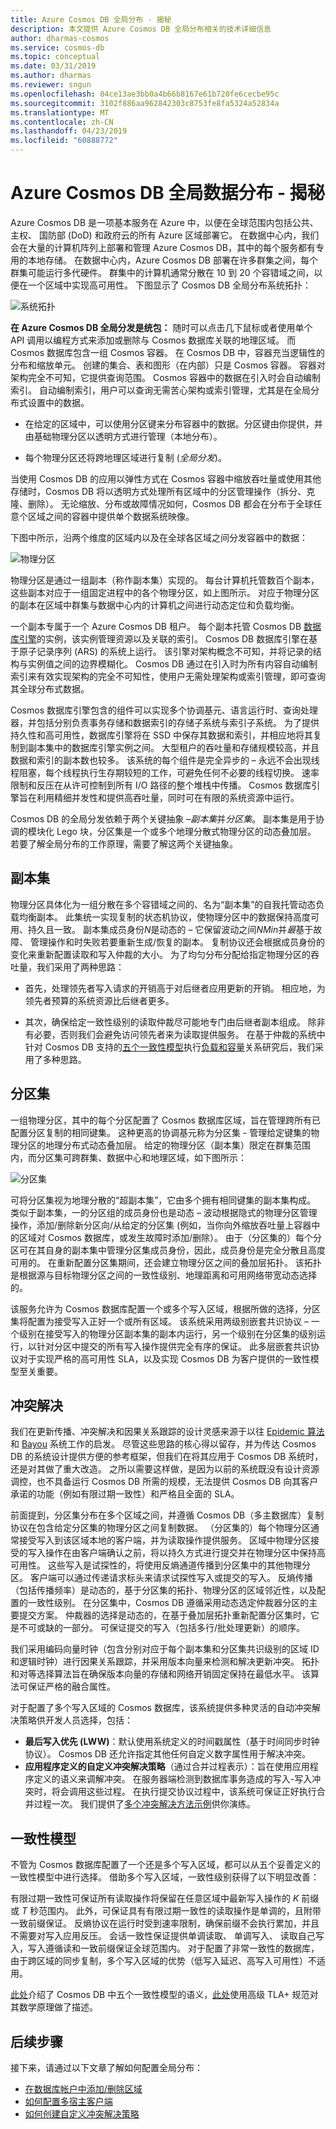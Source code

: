 ```yaml
---
title: Azure Cosmos DB 全局分布 - 揭秘
description: 本文提供 Azure Cosmos DB 全局分布相关的技术详细信息
author: dharmas-cosmos
ms.service: cosmos-db
ms.topic: conceptual
ms.date: 03/31/2019
ms.author: dharmas
ms.reviewer: sngun
ms.openlocfilehash: 84ce13ae3bb0a4b66b8167e61b720fe6cecbe95c
ms.sourcegitcommit: 3102f886aa962842303c8753fe8fa5324a52834a
ms.translationtype: MT
ms.contentlocale: zh-CN
ms.lasthandoff: 04/23/2019
ms.locfileid: "60888772"
---
```

# <a name="global-data-distribution-with-azure-cosmos-db---under-the-hood"></a>Azure Cosmos DB 全局数据分布 - 揭秘

Azure Cosmos DB 是一项基本服务在 Azure 中，以便在全球范围内包括公共、 主权、 国防部 (DoD) 和政府云的所有 Azure 区域部署它。 在数据中心内，我们会在大量的计算机阵列上部署和管理 Azure Cosmos DB，其中的每个服务都有专用的本地存储。 在数据中心内，Azure Cosmos DB 部署在许多群集之间，每个群集可能运行多代硬件。 群集中的计算机通常分散在 10 到 20 个容错域之间，以便在一个区域中实现高可用性。 下图显示了 Cosmos DB 全局分布系统拓扑：

![系统拓扑](./media/global-dist-under-the-hood/distributed-system-topology.png)

**在 Azure Cosmos DB 全局分发是统包：** 随时可以点击几下鼠标或者使用单个 API 调用以编程方式来添加或删除与 Cosmos 数据库关联的地理区域。 而 Cosmos 数据库包含一组 Cosmos 容器。 在 Cosmos DB 中，容器充当逻辑性的分布和缩放单元。 创建的集合、表和图形（在内部）只是 Cosmos 容器。 容器对架构完全不可知，它提供查询范围。 Cosmos 容器中的数据在引入时会自动编制索引。 自动编制索引，用户可以查询无需苦心架构或索引管理，尤其是在全局分布式设置中的数据。  

- 在给定的区域中，可以使用分区键来分布容器中的数据。分区键由你提供，并由基础物理分区以透明方式进行管理（本地分布）。  

- 每个物理分区还将跨地理区域进行复制 (*全局分发*)。 

当使用 Cosmos DB 的应用以弹性方式在 Cosmos 容器中缩放吞吐量或使用其他存储时，Cosmos DB 将以透明方式处理所有区域中的分区管理操作（拆分、克隆、删除）。 无论缩放、分布或故障情况如何，Cosmos DB 都会在分布于全球任意个区域之间的容器中提供单个数据系统映像。  

下图中所示，沿两个维度的区域内以及在全球各区域之间分发容器中的数据：  

![物理分区](./media/global-dist-under-the-hood/distribution-of-resource-partitions.png)

物理分区是通过一组副本（称作副本集）实现的。 每台计算机托管数百个副本，这些副本对应于一组固定进程中的各个物理分区，如上图所示。 对应于物理分区的副本在区域中群集与数据中心内的计算机之间进行动态定位和负载均衡。  

一个副本专属于一个 Azure Cosmos DB 租户。 每个副本托管 Cosmos DB [数据库引擎](https://www.vldb.org/pvldb/vol8/p1668-shukla.pdf)的实例，该实例管理资源以及关联的索引。 Cosmos DB 数据库引擎在基于原子记录序列 (ARS) 的系统上运行。 该引擎对架构概念不可知，并将记录的结构与实例值之间的边界模糊化。 Cosmos DB 通过在引入时为所有内容自动编制索引来有效实现架构的完全不可知性，使用户无需处理架构或索引管理，即可查询其全球分布式数据。

Cosmos 数据库引擎包含的组件可以实现多个协调基元、语言运行时、查询处理器，并包括分别负责事务存储和数据索引的存储子系统与索引子系统。 为了提供持久性和高可用性，数据库引擎将在 SSD 中保存其数据和索引，并相应地将其复制到副本集中的数据库引擎实例之间。 大型租户的吞吐量和存储规模较高，并且数据和索引的副本数也较多。 该系统的每个组件是完全异步的 – 永远不会出现线程阻塞，每个线程执行生存期较短的工作，可避免任何不必要的线程切换。 速率限制和反压在从许可控制到所有 I/O 路径的整个堆栈中传播。 Cosmos 数据库引擎旨在利用精细并发性和提供高吞吐量，同时可在有限的系统资源中运行。

Cosmos DB 的全局分发依赖于两个关键抽象 –*副本集*并*分区集*。 副本集是用于协调的模块化 Lego 块，分区集是一个或多个地理分散式物理分区的动态叠加层。 若要了解全局分布的工作原理，需要了解这两个关键抽象。 

## <a name="replica-sets"></a>副本集

物理分区具体化为一组分散在多个容错域之间的、名为“副本集”的自我托管动态负载均衡副本。 此集统一实现复制的状态机协议，使物理分区中的数据保持高度可用、持久且一致。 副本集成员身份*N*是动态的 – 它保留波动之间*NMin*并*最*基于故障、 管理操作和时失败若要重新生成/恢复的副本。 复制协议还会根据成员身份的变化来重新配置读取和写入仲裁的大小。 为了均匀分布分配给指定物理分区的吞吐量，我们采用了两种思路： 

- 首先，处理领先者写入请求的开销高于对后继者应用更新的开销。 相应地，为领先者预算的系统资源比后继者更多。 

- 其次，确保给定一致性级别的读取仲裁尽可能地专门由后继者副本组成。 除非有必要，否则我们会避免访问领先者来为读取提供服务。 在基于仲裁的系统中针对 Cosmos DB 支持的[五个一致性模型](consistency-levels.md)执行[负载和容量](https://www.cs.utexas.edu/~lorenzo/corsi/cs395t/04S/notes/naor98load.pdf)关系研究后，我们采用了多种思路。  

## <a name="partition-sets"></a>分区集

一组物理分区，其中的每个分区配置了 Cosmos 数据库区域，旨在管理跨所有已配置分区复制的相同键集。 这种更高的协调基元称为分区集 - 管理给定键集的物理分区的地理分布式动态叠加层。 给定的物理分区（副本集）限定在群集范围内，而分区集可跨群集、数据中心和地理区域，如下图所示：  

![分区集](./media/global-dist-under-the-hood/dynamic-overlay-of-resource-partitions.png)

可将分区集视为地理分散的“超副本集”，它由多个拥有相同键集的副本集构成。 类似于副本集，一的分区组的成员身份也是动态 – 波动根据隐式的物理分区管理操作，添加/删除新分区向/从给定的分区集 (例如，当你向外缩放吞吐量上容器中的区域对 Cosmos 数据库，或发生故障时添加/删除）。 由于（分区集的）每个分区可在其自身的副本集中管理分区集成员身份，因此，成员身份是完全分散且高度可用的。 在重新配置分区集期间，还会建立物理分区之间的叠加层拓扑。 该拓扑是根据源与目标物理分区之间的一致性级别、地理距离和可用网络带宽动态选择的。  

该服务允许为 Cosmos 数据库配置一个或多个写入区域，根据所做的选择，分区集将配置为接受写入正好一个或所有区域。 该系统采用两级别嵌套共识协议 – 一个级别在接受写入的物理分区副本集的副本内运行，另一个级别在分区集的级别运行，以针对分区中提交的所有写入操作提供完全有序的保证。 此多层嵌套共识协议对于实现严格的高可用性 SLA，以及实现 Cosmos DB 为客户提供的一致性模型至关重要。  

## <a name="conflict-resolution"></a>冲突解决

我们在更新传播、冲突解决和因果关系跟踪的设计灵感来源于以往 [Epidemic 算法](https://www.cs.utexas.edu/~lorenzo/corsi/cs395t/04S/notes/naor98load.pdf)和 [Bayou](https://zoo.cs.yale.edu/classes/cs422/2013/bib/terry95managing.pdf) 系统工作的启发。 尽管这些思路的核心得以留存，并为传达 Cosmos DB 的系统设计提供方便的参考框架，但我们在将其应用于 Cosmos DB 系统时，还是对其做了重大改造。 之所以需要这样做，是因为以前的系统既没有设计资源调控，也不具备运行 Cosmos DB 所需的规模，无法提供 Cosmos DB 向其客户承诺的功能（例如有限过期一致性）和严格且全面的 SLA。  

前面提到，分区集分布在多个区域之间，并遵循 Cosmos DB（多主数据库）复制协议在包含给定分区集的物理分区之间复制数据。 （分区集的）每个物理分区通常接受写入到该区域本地的客户端，并为读取操作提供服务。 区域中物理分区接受的写入操作在由客户端确认之前，将以持久方式进行提交并在物理分区中保持高可用性。 这些写入是试探性的，将使用反熵通道传播到分区集中的其他物理分区。 客户端可以通过传递请求标头来请求试探性写入或提交的写入。 反熵传播（包括传播频率）是动态的，基于分区集的拓扑、物理分区的区域邻近性，以及配置的一致性级别。 在分区集中，Cosmos DB 遵循采用动态选定仲裁器分区的主要提交方案。 仲裁器的选择是动态的，在基于叠加层拓扑重新配置分区集时，它是不可或缺的一部分。 可保证提交的写入（包括多行/批处理更新）的顺序。 

我们采用编码向量时钟（包含分别对应于每个副本集和分区集共识级别的区域 ID 和逻辑时钟）进行因果关系跟踪，并采用版本向量来检测和解决更新冲突。 拓扑和对等选择算法旨在确保版本向量的存储和网络开销固定保持在最低水平。 该算法可保证严格的融合属性。  

对于配置了多个写入区域的 Cosmos 数据库，该系统提供多种灵活的自动冲突解决策略供开发人员选择，包括： 

- **最后写入优先 (LWW)**：默认使用系统定义的时间戳属性（基于时间同步时钟协议）。 Cosmos DB 还允许指定其他任何自定义数字属性用于解决冲突。  
- **应用程序定义的自定义冲突解决策略**（通过合并过程表示）：旨在使用应用程序定义的语义来调解冲突。 在服务器端检测到数据库事务造成的写入-写入冲突时，将会调用这些过程。 在执行提交协议过程中，该系统可保证正好执行合并过程一次。 我们提供了[多个冲突解决方法示例](how-to-manage-conflicts.md)供你演练。  

## <a name="consistency-models"></a>一致性模型

不管为 Cosmos 数据库配置了一个还是多个写入区域，都可以从五个妥善定义的一致性模型中进行选择。 借助多个写入区域，一致性级别获得了以下明显改善：  

有限过期一致性可保证所有读取操作将保留在任意区域中最新写入操作的 *K* 前缀或 *T* 秒范围内。 此外，可保证具有有限过期一致性的读取操作是单调的，且附带一致前缀保证。 反熵协议在运行时受到速率限制，确保前缀不会执行累加，并且不需要对写入应用反压。 会话一致性保证提供单调读取、 单调写入、 读取自己写入，写入遵循读和一致前缀保证全球范围内。 对于配置了非常一致性的数据库，由于跨区域的同步复制，多个写入区域的优势（低写入延迟、高写入可用性）不适用。

[此处](consistency-levels.md)介绍了 Cosmos DB 中五个一致性模型的语义，[此处](https://github.com/Azure/azure-cosmos-tla)使用高级 TLA+ 规范对其数学原理做了描述。

## <a name="next-steps"></a>后续步骤

接下来，请通过以下文章了解如何配置全局分布：

* [在数据库帐户中添加/删除区域](how-to-manage-database-account.md#addremove-regions-from-your-database-account)
* [如何配置多宿主客户端](how-to-manage-database-account.md#configure-clients-for-multi-homing)
* [如何创建自定义冲突解决策略](how-to-manage-conflicts.md#create-a-custom-conflict-resolution-policy)
